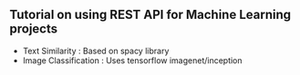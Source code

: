 Tutorial on using REST API for Machine Learning projects
- 
* Text Similarity : Based on spacy library
* Image Classification : Uses tensorflow imagenet/inception